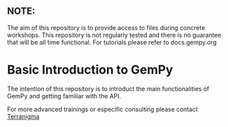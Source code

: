 ## NOTE:

The aim of this repository is to provide access to files during concrete workshops. This repository is not regularly tested and there is no
guarantee that will be all time functional. For tutorials please refer to docs.gempy.org


# Basic Introduction to GemPy 

The intention of this repository is to introduct the main functionalities of GemPy and getting familiar with the API.

For more advanced trainings or especific consulting please contact [Terranigma](http://www.terranigma-solutions.com/) 
